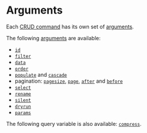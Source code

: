 # Arguments

Each [CRUD command](../request/crud.md) has its own set of
[arguments](../rpc/README.md#rpc).

The following [arguments](../rpc/README.md#rpc) are available:
  - [`id`](filtering.md#id-argument)
  - [`filter`](filtering.md)
  - [`data`](../request/crud.md#create-command)
  - [`order`](sorting.md)
  - [`populate`](../request/relations.md#populating-nested-collections)
    and [`cascade`](../request/relations.md#deleting-nested-collections)
  - pagination: [`pagesize`](pagination.md#page-size),
    [`page`](pagination.md#offset-pagination),
    [`after`](pagination.md#cursor-pagination) and
    [`before`](pagination.md#backward-iteration)
  - [`select`](selecting.md)
  - [`rename`](renaming.md)
  - [`silent`](silent.md)
  - [`dryrun`](dryrun.md)
  - [`params`](params.md)

The following query variable is also available: [`compress`](compression.md).
